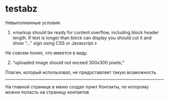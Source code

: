 # testabz

Невыполненные условия:
1.	«markup should be ready for content overflow, including block header length. If text
is longer than block can display you should cut it and show “…” sign using CSS or Javascript.»

Не совсем понял, что имеется в виду.

2.	“uploaded image should not exceed 300x300 pixels;” 

Плагин, который использовал, не предоставляет такую возможность.

__________________________________________________________________

На главной странице в меню создал пункт Контакты, по которому можно попасть на страницу контактов
